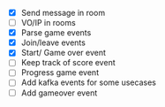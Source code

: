 - [x] Send message in room
- [ ] VO/IP in rooms
- [x] Parse game events
- [x] Join/leave events
- [x] Start/ Game over event
- [ ] Keep track of score event
- [ ] Progress game event
- [ ] Add kafka events for some usecases
- [ ] Add gameover event